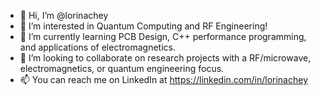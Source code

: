 - 👋 Hi, I’m @lorinachey
- 👀 I’m interested in Quantum Computing and RF Engineering!
- 🌱 I’m currently learning PCB Design, C++ performance programming, and applications of electromagnetics.
- 💞️ I’m looking to collaborate on research projects with a RF/microwave, electromagnetics, or quantum engineering focus.
- 📫 You can reach me on LinkedIn at https://linkedin.com/in/lorinachey

<!---
lorinachey/lorinachey is a ✨ special ✨ repository because its `README.md` (this file) appears on your GitHub profile.
You can click the Preview link to take a look at your changes.
--->
